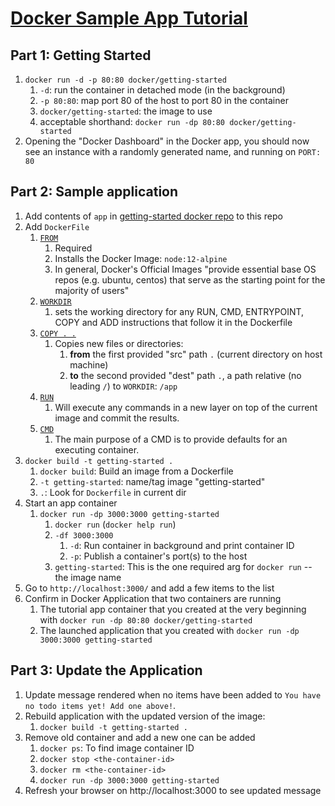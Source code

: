 # [Docker Sample App Tutorial](https://docs.docker.com/get-started/)
## Part 1: Getting Started
1. `docker run -d -p 80:80 docker/getting-started`
   1. `-d`: run the container in detached mode (in the background)
   2. `-p 80:80`: map port 80 of the host to port 80 in the container
   3. `docker/getting-started`: the image to use
   4. acceptable shorthand: `docker run -dp 80:80 docker/getting-started`
2. Opening the "Docker Dashboard" in the Docker app, you should now see an instance with a randomly generated name, and running on `PORT: 80`
## Part 2: Sample application
1. Add contents of `app` in [getting-started docker repo](https://github.com/docker/getting-started) to this repo
4. Add `DockerFile`
   1. [`FROM`](https://docs.docker.com/engine/reference/builder/#from)
      1. Required
      2. Installs the Docker Image: `node:12-alpine`
      3. In general, Docker's Official Images "provide essential base OS repos (e.g. ubuntu, centos) that serve as the starting point for the majority of users"
   2. [`WORKDIR`](https://docs.docker.com/engine/reference/builder/#workdir)
      1. sets the working directory for any RUN, CMD, ENTRYPOINT, COPY and ADD instructions that follow it in the Dockerfile
   3. [`COPY . .`](https://docs.docker.com/engine/reference/builder/#copy)
      1. Copies new files or directories:
         1. **from** the first provided "src" path `.` (current directory on host machine)
         2. **to** the second provided "dest" path `.`, a path relative (no leading `/`) to `WORKDIR`: `/app`
   4. [`RUN`](https://docs.docker.com/engine/reference/builder/#run)
      1. Will execute any commands in a new layer on top of the current image and commit the results.
   5. [`CMD`](https://docs.docker.com/engine/reference/builder/#cmd)
      1. The main purpose of a CMD is to provide defaults for an executing container.
5. `docker build -t getting-started .`
   1. `docker build`: Build an image from a Dockerfile
   2. `-t getting-started`: name/tag image "getting-started"
   3. `.`: Look for `Dockerfile` in current dir
6. Start an app container
   1. `docker run -dp 3000:3000 getting-started`
      1. `docker run` (`docker help run`)
      2. `-df 3000:3000`
         1. `-d`: Run container in background and print container ID
         2. `-p`: Publish a container's port(s) to the host
      3. `getting-started`: This is the one required arg for `docker run` -- the image name
7. Go to `http://localhost:3000/` and add a few items to the list
8. Confirm in Docker Application that two containers are running
   1. The tutorial app container that you created at the very beginning with `docker run -dp 80:80 docker/getting-started`
   2. The launched application that you created with `docker run -dp 3000:3000 getting-started`
## Part 3: Update the Application
1. Update message rendered when no items have been added to `You have no todo items yet! Add one above!`.
2. Rebuild application with the updated version of the image:
   1. `docker build -t getting-started .`
3. Remove old container and add a new one can be added
   1. `docker ps`: To find image container ID
   2. `docker stop <the-container-id>`
   3. `docker rm <the-container-id>`
   4. `docker run -dp 3000:3000 getting-started`
4. Refresh your browser on http://localhost:3000 to see updated message